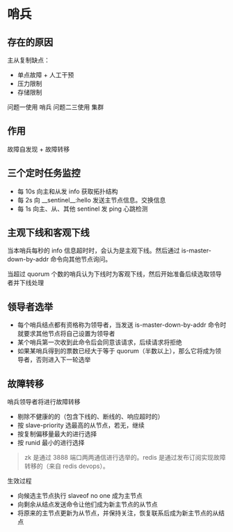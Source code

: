 # 哨兵

## 存在的原因

主从复制缺点：
- 单点故障 + 人工干预 
- 压力限制
- 存储限制

问题一使用 哨兵
问题二三使用 集群

## 作用

故障自发现 + 故障转移

## 三个定时任务监控

- 每 10s 向主和从发 info 获取拓扑结构
- 每 2s 向 \_\_sentinel__:hello 发送主节点信息。交换信息
- 每 1s 向主、从、其他 sentinel 发 ping 心跳检测

## 主观下线和客观下线

当本哨兵每秒的 info 信息超时时，会认为是主观下线。然后通过 is-master-down-by-addr 命令向其他节点询问。

当超过 quorum 个数的哨兵认为下线时为客观下线，然后开始准备后续选取领导者并下线处理

## 领导者选举

- 每个哨兵结点都有资格称为领导者，当发送 is-master-down-by-addr 命令时就要求其他节点将自己设置为领导者
- 某个哨兵第一次收到此命令后会同意该请求，后续请求将拒绝
- 如果某哨兵得到的票数已经大于等于 quorum（半数以上），那么它将成为领导者，否则进入下一轮选举

## 故障转移

哨兵领导者将进行故障转移

- 剔除不健康的的（包含下线的、断线的、响应超时的）
- 按 slave-priority 选最高的从节点，若无，继续
- 按复制偏移量最大的进行选择
- 按 runid 最小的进行选择

> zk 是通过 3888 端口两两通信进行选举的。redis 是通过发布订阅实现故障转移的（来自 redis devops）。

生效过程

- 向候选主节点执行 slaveof no one 成为主节点
- 向剩余从结点发送命令让他们成为新主节点的从节点
- 将原来的主节点更新为从节点，并保持关注，恢复联系后成为新主节点的从结点
